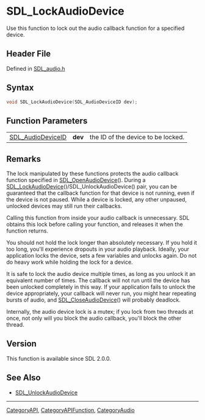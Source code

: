 # SDL_LockAudioDevice

Use this function to lock out the audio callback function for a specified device.

## Header File

Defined in [SDL_audio.h](https://github.com/libsdl-org/SDL/blob/SDL2/include/SDL_audio.h)

## Syntax

```c
void SDL_LockAudioDevice(SDL_AudioDeviceID dev);
```

## Function Parameters

|                                        |         |                                    |
| -------------------------------------- | ------- | ---------------------------------- |
| [SDL_AudioDeviceID](SDL_AudioDeviceID) | **dev** | the ID of the device to be locked. |

## Remarks

The lock manipulated by these functions protects the audio callback
function specified in [SDL_OpenAudioDevice](SDL_OpenAudioDevice)(). During
a [SDL_LockAudioDevice](SDL_LockAudioDevice)()/SDL_UnlockAudioDevice()
pair, you can be guaranteed that the callback function for that device is
not running, even if the device is not paused. While a device is locked,
any other unpaused, unlocked devices may still run their callbacks.

Calling this function from inside your audio callback is unnecessary. SDL
obtains this lock before calling your function, and releases it when the
function returns.

You should not hold the lock longer than absolutely necessary. If you hold
it too long, you'll experience dropouts in your audio playback. Ideally,
your application locks the device, sets a few variables and unlocks again.
Do not do heavy work while holding the lock for a device.

It is safe to lock the audio device multiple times, as long as you unlock
it an equivalent number of times. The callback will not run until the
device has been unlocked completely in this way. If your application fails
to unlock the device appropriately, your callback will never run, you might
hear repeating bursts of audio, and
[SDL_CloseAudioDevice](SDL_CloseAudioDevice)() will probably deadlock.

Internally, the audio device lock is a mutex; if you lock from two threads
at once, not only will you block the audio callback, you'll block the other
thread.

## Version

This function is available since SDL 2.0.0.

## See Also

- [SDL_UnlockAudioDevice](SDL_UnlockAudioDevice)






----
[CategoryAPI](CategoryAPI), [CategoryAPIFunction](CategoryAPIFunction), [CategoryAudio](CategoryAudio)

